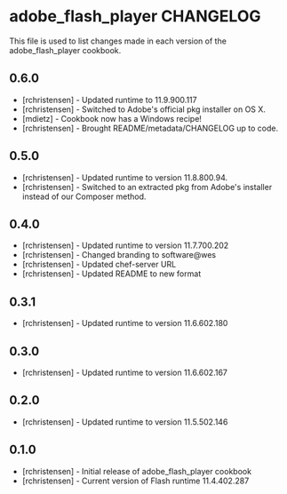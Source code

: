 adobe_flash_player CHANGELOG
============================

This file is used to list changes made in each version of the adobe_flash_player cookbook.

0.6.0
-----
- [rchristensen] - Updated runtime to 11.9.900.117
- [rchristensen] - Switched to Adobe's official pkg installer on OS X.
- [mdietz] - Cookbook now has a Windows recipe!
- [rchristensen] - Brought README/metadata/CHANGELOG up to code.

0.5.0
-----
- [rchristensen] - Updated runtime to version 11.8.800.94.
- [rchristensen] - Switched to an extracted pkg from Adobe's installer instead of our Composer method.

0.4.0
-----
- [rchristensen] - Updated runtime to version 11.7.700.202
- [rchristensen] - Changed branding to software@wes
- [rchristensen] - Updated chef-server URL
- [rchristensen] - Updated README to new format

0.3.1
-----
- [rchristensen] - Updated runtime to version 11.6.602.180

0.3.0
-----
- [rchristensen] - Updated runtime to version 11.6.602.167

0.2.0
-----
- [rchristensen] - Updated runtime to version 11.5.502.146

0.1.0
-----
- [rchristensen] - Initial release of adobe_flash_player cookbook
- [rchristensen] - Current version of Flash runtime 11.4.402.287 
